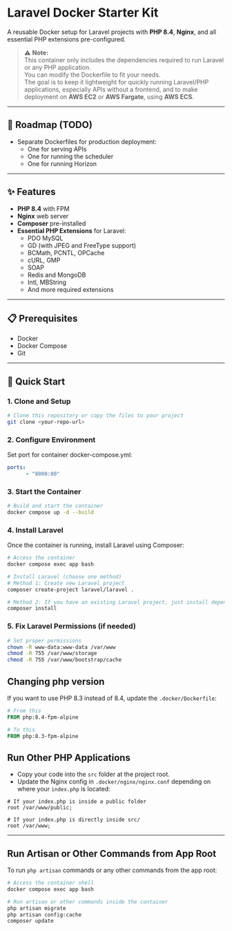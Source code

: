 # Laravel Docker Starter Kit

A reusable Docker setup for Laravel projects with **PHP 8.4**, **Nginx**, and all essential PHP extensions pre-configured.


> ⚠️ **Note:**  
> This container only includes the dependencies required to run Laravel or any PHP application.  
> You can modify the Dockerfile to fit your needs.  
> The goal is to keep it lightweight for quickly running Laravel/PHP applications, especially APIs without a frontend, and to make deployment on **AWS EC2** or **AWS Fargate**, using **AWS ECS**.

---

## 📌 Roadmap (TODO)

- Separate Dockerfiles for production deployment:
  - One for serving APIs
  - One for running the scheduler
  - One for running Horizon

---

## ✨ Features

- **PHP 8.4** with FPM
- **Nginx** web server
- **Composer** pre-installed
- **Essential PHP Extensions** for Laravel:
  - PDO MySQL
  - GD (with JPEG and FreeType support)
  - BCMath, PCNTL, OPCache
  - cURL, GMP
  - SOAP
  - Redis and MongoDB
  - Intl, MBString
  - And more required extensions

---

## 📋 Prerequisites

- Docker
- Docker Compose
- Git

---

## 🚀 Quick Start

### 1. Clone and Setup

```bash
# Clone this repository or copy the files to your project
git clone <your-repo-url>
```

### 2. Configure Environment

Set port for container docker-compose.yml:

```yaml
ports:
      - "8000:80"
```

### 3. Start the Container

```bash
# Build and start the container
docker compose up -d --build
```

### 4. Install Laravel

Once the container is running, install Laravel using Composer:

```bash
# Access the container
docker compose exec app bash

# Install Laravel (choose one method)
# Method 1: Create new Laravel project
composer create-project laravel/laravel .

# Method 2: If you have an existing Laravel project, just install dependencies
composer install
```

### 5. Fix Laravel Permissions (if needed)

```bash
# Set proper permissions
chown -R www-data:www-data /var/www
chmod -R 755 /var/www/storage
chmod -R 755 /var/www/bootstrap/cache
```

## Changing php version 

If you want to use PHP 8.3 instead of 8.4, update the `.docker/Dockerfile`:
```dockerfile
# From this
FROM php:8.4-fpm-alpine

# To this
FROM php:8.3-fpm-alpine
```

## Run Other PHP Applications

- Copy your code into the `src` folder at the project root.
- Update the Nginx config in `.docker/nginx/nginx.conf` depending on where your `index.php` is located:

```nginx
# If your index.php is inside a public folder
root /var/www/public;

# If your index.php is directly inside src/
root /var/www;
```

---

## Run Artisan or Other Commands from App Root

To run `php artisan` commands or any other commands from the app root:
```bash
# Access the container shell
docker compose exec app bash
```

```bash
# Run artisan or other commands inside the container
php artisan migrate
php artisan config:cache
composer update
```